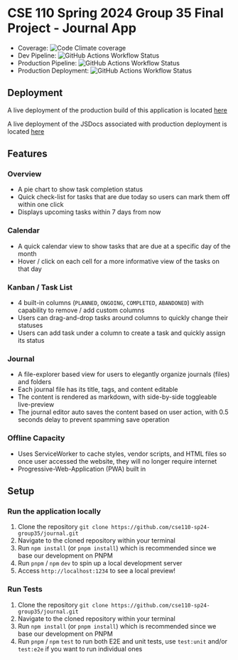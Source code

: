# CSE 110 Spring 2024 Group 35 Final Project - Journal App

- Coverage: ![Code Climate coverage](https://img.shields.io/codeclimate/coverage-letter/cse110-sp24-group35/journal) 
- Dev Pipeline: ![GitHub Actions Workflow Status](https://img.shields.io/github/actions/workflow/status/cse110-sp24-group35/journal/.github%2Fworkflows%2Fintegration.yml?branch=dev)
- Production Pipeline: ![GitHub Actions Workflow Status](https://img.shields.io/github/actions/workflow/status/cse110-sp24-group35/journal/.github%2Fworkflows%2Fintegration.yml)
- Production Deployment: ![GitHub Actions Workflow Status](https://img.shields.io/github/actions/workflow/status/cse110-sp24-group35/journal/.github%2Fworkflows%2Fdeployment.yml)

## Deployment
A live deployment of the production build of this application is located [here](https://tylercooksrice.github.io/journal/src/index.html)

A live deployment of the JSDocs associated with production deployment is located [here](https://cse110-sp24-group35.github.io/journal/docs/)

## Features

### Overview
* A pie chart to show task completion status
* Quick check-list for tasks that are due today so users can mark them off within one click
* Displays upcoming tasks within 7 days from now

### Calendar
* A quick calendar view to show tasks that are due at a specific day of the month
* Hover / click on each cell for a more informative view of the tasks on that day

### Kanban / Task List
* 4 built-in columns (`PLANNED`, `ONGOING`, `COMPLETED`, `ABANDONED`) with capability to remove / add custom columns
* Users can drag-and-drop tasks around columns to quickly change their statuses
* Users can add task under a column to create a task and quickly assign its status

### Journal
* A file-explorer based view for users to elegantly organize journals (files) and folders
* Each journal file has its title, tags, and content editable
* The content is rendered as markdown, with side-by-side toggleable live-preview
* The journal editor auto saves the content based on user action, with 0.5 seconds delay to prevent spamming save operation

### Offline Capacity
* Uses ServiceWorker to cache styles, vendor scripts, and HTML files so once user accessed the website, they will no longer require internet
* Progressive-Web-Application (PWA) built in

## Setup

### Run the application locally
1. Clone the repository `git clone https://github.com/cse110-sp24-group35/journal.git`
2. Navigate to the cloned repository within your terminal
3. Run `npm install` (or `pnpm install`) which is recommended since we base our development on PNPM
4. Run `pnpm` / `npm` `dev` to spin up a local development server
5. Access `http://localhost:1234` to see a local preview!

### Run Tests
1. Clone the repository `git clone https://github.com/cse110-sp24-group35/journal.git`
2. Navigate to the cloned repository within your terminal
3. Run `npm install` (or `pnpm install`) which is recommended since we base our development on PNPM
4. Run `pnpm` / `npm` `test` to run both E2E and unit tests, use `test:unit` and/or `test:e2e` if you want to run individual ones

